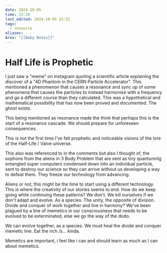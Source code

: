 ```yaml
---
date: 2024-10-05
time: 23:34
last_edited: 2024-10-05 23:52
tags:
  - resource
aliases: 
Area: "[[Baby Notes]]"
---
```

# Half Life is Prophetic
I just saw a "meme" on instagram quoting a scientific article explaining the discover of a "4D Phantom in the CERN Particle Accelerator". This mentioned a phenomenon that causes a resonance and sync up of some phenomena that causes the particles to instead harmonise with a frequency and go a different course than they calculated. This was a hypothetical and mathematical possibility that has now been proved and documented. The ghost exists.

This being mentioned as resonance made the think that perhaps this is the start of a resonance cascade. We should prepare for unforeseen consequences.

This is not the first time I've felt prophetic and noticeable visions of the lore of the Half-Life / Valve universe.

This also was referenced to in the comments but also I thought of, the sophons from the aliens in 3 Body Problem that are sent as tiny quantumnlg entangled super computers condensed down into an individual particle, sent to destroy our science so they can arrive without us developing a way to defeat them. They freeze our technology from advancing.

Aliens or not, this might be the time to start using a different technology. This is where the creativity of our stories seems to end. How do we keep going while continuing these patterns? We don't. We kill ourselves if we don't adapt and evolve. As a species. The unity, the opposite of division. Divide and conquer of work together and live in harmony? We've been plagued by a line of memetics in our consciousness that needs to be evolved to be exterminated, else we go the way of the dodo.

We can evolve together, as a species. We must heal the divide and conquer memetic line. Eat the rich /s... kinda.

Memetics are important, i feel like i can and should learn as much as I can about memetics.
